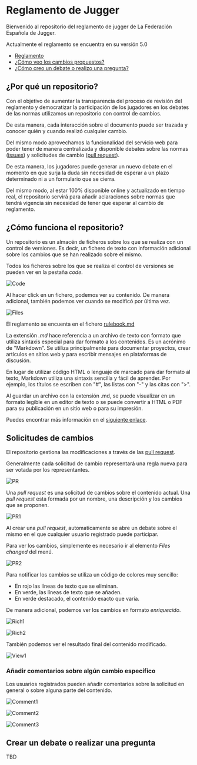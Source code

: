 # Reglamento de Jugger

Bienvenido al repositorio del reglamento de jugger de La Federación Española de Jugger.

Actualmente el reglamento se encuentra en su versión 5.0

- [Reglamento](./rulebook.md)
- [¿Cómo veo los cambios propuestos?](#solicitudes-de-cambios)
- [¿Cómo creo un debate o realizo una pregunta?](#crear-un-debate-o-realizar-una-pregunta)

## ¿Por qué un repositorio?
Con el objetivo de aumentar la transparencia del proceso de revisión del reglamento y democratizar la participación de los jugadores en los debates de las normas utilizamos un repositorio con control de cambios.

De esta manera, cada interacción sobre el documento puede ser trazada y conocer quién y cuando realizó cualquier cambio.

Del mismo modo aprovechamos la funcionalidad del servicio web para poder tener de manera centralizada y disponible debates sobre las normas ([issues](https://github.com/fejugger/rulebook/issues)) y solicitudes de cambio ([pull request](https://github.com/fejugger/rulebook/pulls)).

De esta manera, los jugadores puede generar un nuevo debate en el momento en que surja la duda sin necesidad de esperar a un plazo determinado ni a un formulario que se cierra.

Del mismo modo, al estar 100% disponible online y actualizado en tiempo real, el repositorio servirá para añadir aclaraciones sobre normas que tendrá vigencia sin necesidad de tener que esperar al cambio de reglamento.

## ¿Cómo funciona el repositorio?
Un repositorio es un almacén de ficheros sobre los que se realiza con un control de versiones. Es decir, un fichero de texto con información adicional sobre los cambios que se han realizado sobre el mismo.

Todos los ficheros sobre los que se realiza el control de versiones se pueden ver en la pestaña _code_.

![Code](./images/readme/code.jpg)

Al hacer click en un fichero, podemos ver su contenido. De manera adicional, también podemos ver cuando se modificó por última vez.

![Files](./images/readme/files.jpg)

El reglamento se encuenta en el fichero [rulebook.md](./rulebook.md)

La extensión _.md_ hace referencia a un archivo de texto con formato que utiliza sintaxis especial para dar formato a los contenidos. Es un acrónimo de "Markdown". Se utiliza principalmente para documentar proyectos, crear artículos en sitios web y para escribir mensajes en plataformas de discusión.

En lugar de utilizar código HTML o lenguaje de marcado para dar formato al texto, Markdown utiliza una sintaxis sencilla y fácil de aprender. Por ejemplo, los títulos se escriben con "#", las listas con "-" y las citas con ">".

Al guardar un archivo con la extensión .md, se puede visualizar en un formato legible en un editor de texto o se puede convertir a HTML o PDF para su publicación en un sitio web o para su impresión.

Puedes encontrar más información en el [siguiente enlace](https://tutorialmarkdown.com/).

## Solicitudes de cambios
El repositorio gestiona las modificaciones a través de las [pull request](https://github.com/fejugger/rulebook/pulls).

Generalmente cada solicitud de cambio representará una regla nueva para ser votada por los representantes.

![PR](./images/readme/pr.jpg)

Una _pull request_ es una solicitud de cambios sobre el contenido actual. Una _pull request_ esta formada por un nombre, una descripción y los cambios que se proponen.

![PR1](./images/readme/pr1.jpg)

Al crear una _pull request_, automaticamente se abre un debate sobre el mismo en el que cualquier usuario registrado puede participar.

Para ver los cambios, simplemente es necesario ir al elemento _Files changed_ del menú.

![PR2](./images/readme/pr2.jpg)

Para notificar los cambios se utiliza un código de colores muy sencillo:
- En rojo las líneas de texto que se eliminan.
- En verde, las líneas de texto que se añaden.
- En verde destacado, el contenido exacto que varía.

De manera adicional, podemos ver los cambios en formato _enriquecido_.

![Rich1](./images/readme/rich1.jpg)

![Rich2](./images/readme/rich2.jpg)

También podemos ver el resultado final del contenido modificado.

![View1](./images/readme/view1.jpg)

### Añadir comentarios sobre algún cambio específico
Los usuarios registrados pueden añadir comentarios sobre la solicitud en general o sobre alguna parte del contenido.

![Comment1](./images/readme/comment1.gif)

![Comment2](./images/readme/comment2.gif)

![Comment3](./images/readme/comment3.jpg)

## Crear un debate o realizar una pregunta

TBD

